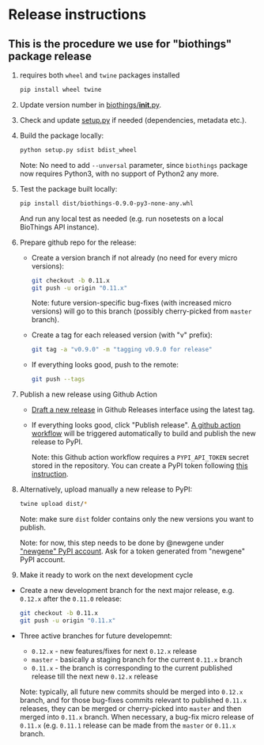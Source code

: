 # Release instructions

## This is the procedure we use for "biothings" package release

1. requires both `wheel` and `twine` packages installed

   ```bash
   pip install wheel twine
   ```

2. Update version number in [biothings/__init__.py](biothings/__init__.py).

3. Check and update [setup.py](setup.py) if needed (dependencies, metadata etc.).

4. Build the package locally:

   ```bash
   python setup.py sdist bdist_wheel
   ```

   Note: No need to add `--unversal` parameter, since `biothings` package now requires Python3, with no support of Python2 any more.

5. Test the package built locally:

   ```bash
   pip install dist/biothings-0.9.0-py3-none-any.whl
   ```

   And run any local test as needed (e.g. run nosetests on a local BioThings API instance).

6. Prepare github repo for the release:

   * Create a version branch if not already (no need for every micro versions):

     ```bash
     git checkout -b 0.11.x
     git push -u origin "0.11.x"
     ```

     Note: future version-specific bug-fixes (with increased micro versions) will go to this branch (possibly cherry-picked from `master` branch).

   * Create a tag for each released version (with "v" prefix):

     ```bash
     git tag -a "v0.9.0" -m "tagging v0.9.0 for release"
     ```

   * If everything looks good, push to the remote:

     ```bash
     git push --tags
     ```

7. Publish a new release using Github Action

   * [Draft a new release](https://github.com/biothings/biothings.api/releases/new) in Github Releases interface using the latest tag.
   * If everything looks good, click "Publish release". [A github action workflow](.github/workflows/pypi-publish.yml) will be triggered automatically to build and publish the new release to PyPI.

     Note: this Github action workflow requires a `PYPI_API_TOKEN` secret stored in the repository. You can create a PyPI token following [this instruction](https://pypi.org/help/#apitoken).

8. Alternatively, upload manually a new release to PyPI:

   ```bash
   twine upload dist/*
   ```

    Note: make sure `dist` folder contains only the new versions you want to publish.

    Note: for now, this step needs to be done by @newgene under ["newgene" PyPI account](https://pypi.org/user/newgene/). Ask for a token generated from "newgene" PyPI account.

9. Make it ready to work on the next development cycle

* Create a new development branch for the next major release, e.g. `0.12.x` after the `0.11.0` release:

   ```bash
   git checkout -b 0.11.x
   git push -u origin "0.11.x"
   ```

* Three active branches for future developemnt:

  * `0.12.x` - new features/fixes for next `0.12.x` release
  * `master` - basically a staging branch for the current `0.11.x` branch
  * `0.11.x` - the branch is corresponding to the current published release till the next new `0.12.x` release

  Note: typically, all future new commits should be merged into `0.12.x` branch, and for those bug-fixes commits relevant to published `0.11.x` releases, they can be merged or cherry-picked into `master` and then merged into `0.11.x` branch. When necessary, a bug-fix micro release of `0.11.x` (e.g. `0.11.1` release can be made from the `master` or `0.11.x` branch.
